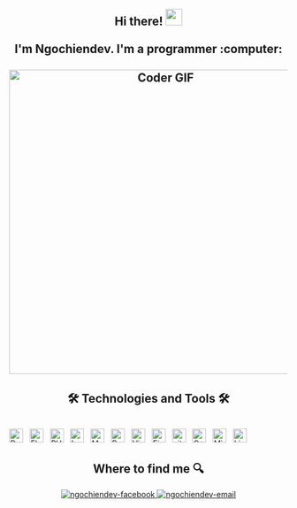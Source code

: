 <!-- ngochiendev -->
<!-- <a href="#" target="_blank">
  <img src="ngochiendev.svg" width="1200" alt="ngochiendev-official" />
</a> --> 
<h2 align="center">
 <abc>
  <br>Hi there! <img src="https://user-images.githubusercontent.com/42378118/110234147-e3259600-7f4e-11eb-95be-0c4047144dea.gif" width="30"><br>
  <br> I'm Ngochiendev. I'm a programmer :computer:<br>
  <br>
    <img src="https://media.giphy.com/media/SWoSkN6DxTszqIKEqv/giphy.gif" alt="Coder GIF" width="550">
 </abc>
</h2>

<h2 align="center">🛠 Technologies and Tools 🛠</h2>
<br>
<!-- https://simpleicons.org/ -->
<span><img src="https://img.shields.io/badge/Dart-282C34?logo=Dart&logoColor=0175C2" alt="Dart logo" title="Dart" height="25" /></span>
&nbsp;
<span><img src="https://img.shields.io/badge/Flutter-282C34?logo=Flutter&logoColor=02569B" alt="Flutter logo" title="Flutter" height="25" /></span>
&nbsp;
<span><img src="https://img.shields.io/badge/PHP-282C34?logo=php&logoColor=61DAFB" alt="PHP logo" title="PHP" height="25" /></span>
&nbsp;
<span><img src="https://img.shields.io/badge/laravel-282C34?logo=laravel&logoColor=23FF2D20" alt="Laravel logo" title="Laravel" height="25" /></span>
&nbsp;
<span><img src="https://img.shields.io/badge/MySQL-282C34?logo=mysql&logoColor=white" alt="MyQSL logo" title="MySQL" height="25" /></span>
&nbsp;
<span><img src="https://img.shields.io/badge/React Native-282C34?logo=react&logoColor=61DAFB" alt="React Native logo" title="React Native" height="25" /></span>
&nbsp;
<span><img src="https://img.shields.io/badge/VS%20Code-282C34?logo=visual-studio-code&logoColor=007ACC" alt="Visual Studio Code logo" title="Visual Studio Code" height="25" /></span>
&nbsp;
<span><img src="https://img.shields.io/badge/Firebase-282C34?logo=firebase&logoColor=FFCA28" alt="Firebase logo" title="Firebase" height="25" /></span>
&nbsp;
<span><img src="https://img.shields.io/badge/git-282C34?logo=git&logoColor=F05032" alt="git logo" title="git" height="25" /></span>
&nbsp;
<span><img src="https://img.shields.io/badge/C++-282C34?logo=C++&logoColor=00599C" alt="C++ logo" title="C++" height="25" /></span>
&nbsp;
<span><img src="https://img.shields.io/badge/Microsoft Azure-282C34?logo=Microsoft Azure&logoColor=0078D4" alt="Microsoft Azure logo" title="Microsoft Azure" height="25" /></span>
&nbsp;
<span><img src="https://img.shields.io/badge/Linux-282C34?logo=Linux&logoColor=FCC624" alt="Linux logo" title="Linux" height="25" /></span>
&nbsp;
<br>

<h2 align="center"> Where to find me 🔍</h2>
<!-- https://icons8.com -->
<div align="center">
  <a href="https://www.facebook.com/Stilvenn969" target="blank">
    <img src="https://img.icons8.com/bubbles/100/000000/facebook-new.png" alt="ngochiendev-facebook" />
  </a>
  <!-- <a href="https://www.linkedin.com/in/ngochiendev" target="blank">
    <img src="https://img.icons8.com/bubbles/100/000000/linkedin.png" alt="ngochiendev-linkedin" />
  </a>
  <a href="https://instagram.com/ngochiendev" target="blank">
    <img src="https://img.icons8.com/bubbles/100/000000/instagram.png" alt="ngochiendev-instagram" />
  </a> -->
  <a href="mailto:hiendev.official@gmail.com" target="top">
    <img src="https://img.icons8.com/bubbles/100/000000/apple-mail.png" alt="ngochiendev-email" />
  </a>
</div>
<br>

